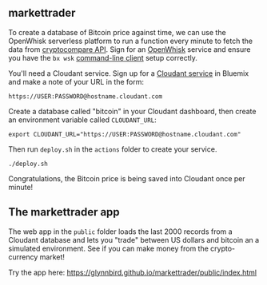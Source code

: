 ## markettrader

To create a database of Bitcoin price against time, we can use the OpenWhisk serverless platform to run a function every minute to fetch the data from [cryptocompare API](https://www.cryptocompare.com/). Sign for an [OpenWhisk](https://www.ibm.com/cloud-computing/bluemix/openwhisk) service and ensure you have the `bx wsk` [command-line client](https://console.bluemix.net/openwhisk/learn/cli) setup correctly.

You'll need a Cloudant service. Sign up for a [Cloudant service](https://www.ibm.com/analytics/us/en/technology/cloud-data-services/cloudant/) in Bluemix and make a note of your URL in the form:

    https://USER:PASSWORD@hostname.cloudant.com

Create a database called "bitcoin" in your Cloudant dashboard, then create an environment variable called `CLOUDANT_URL`:

    export CLOUDANT_URL="https://USER:PASSWORD@hostname.cloudant.com"

Then run `deploy.sh` in the `actions` folder to create your service.

    ./deploy.sh

Congratulations, the Bitcoin price is being saved into Cloudant once per minute!

## The markettrader app

The web app in the `public` folder loads the last 2000 records from a Cloudant database and lets you "trade" between US dollars and bitcoin an a simulated environment. See if you can make money from the crypto-currency market!

Try the app here: https://glynnbird.github.io/markettrader/public/index.html
